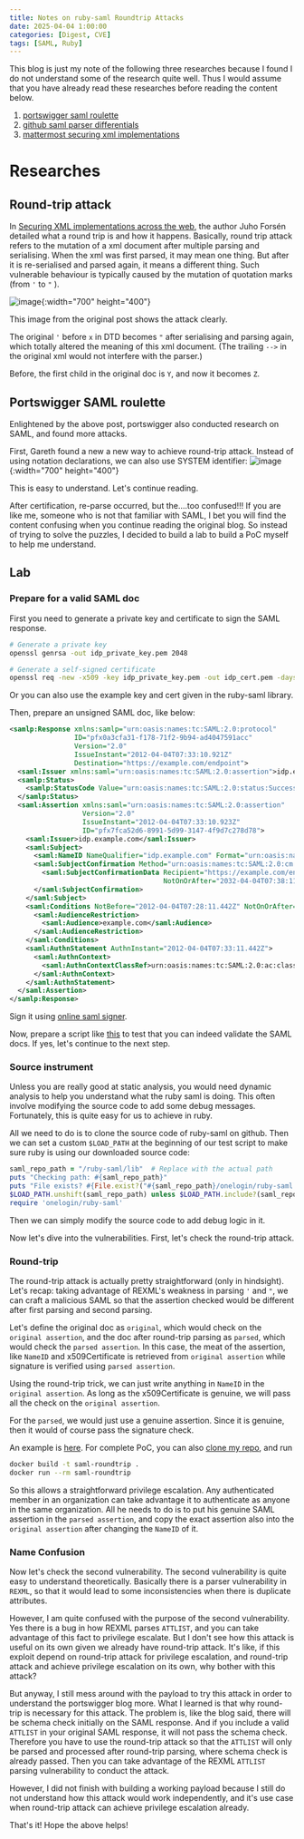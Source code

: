 ```yaml
---
title: Notes on ruby-saml Roundtrip Attacks
date: 2025-04-04 1:00:00
categories: [Digest, CVE]
tags: [SAML, Ruby]
---
```


This blog is just my note of the following three researches because I found I do not understand some of the research quite well. Thus I would assume that you have already read these researches before reading the content below.
1. [portswigger saml roulette](https://portswigger.net/research/saml-roulette-the-hacker-always-wins)
2. [github saml parser differentials](https://github.blog/security/sign-in-as-anyone-bypassing-saml-sso-authentication-with-parser-differentials/)
3. [mattermost securing xml implementations](https://mattermost.com/blog/securing-xml-implementations-across-the-web/)

# Researches

## Round-trip attack
In [Securing XML implementations across the web](https://mattermost.com/blog/securing-xml-implementations-across-the-web/), the author Juho Forsén detailed what a round trip is and how it happens. Basically, round trip attack refers to the mutation of a xml document after multiple parsing and serialising. When the xml was first parsed, it may mean one thing. But after it is re-serialised and parsed again, it means a different thing. Such vulnerable behaviour is typically caused by the mutation of quotation marks (from `'` to `"` ).

![image](/assets/images/roundtrip_1.png){:width="700" height="400"}

This image from the original post shows the attack clearly.

The original `'` before `x` in DTD becomes `"` after serialising and parsing again, which totally altered the meaning of this xml document. (The trailing `-->` in the original xml would not interfere with the parser.)

Before, the first child in the original doc is `Y`, and now it becomes `Z`.

## Portswigger SAML roulette

Enlightened by the above post, portswigger also conducted research on SAML, and found more attacks.

First, Gareth found a new a new way to achieve round-trip attack. Instead of using notation declarations, we can also use SYSTEM identifier:
![image](/assets/images/roundtrip_2.png){:width="700" height="400"}

This is easy to understand. Let's continue reading.

After certification, re-parse occurred, but the....too confused!!! If you are like me, someone who is not that familiar with SAML, I bet you will find the content confusing when you continue reading the original blog. So instead of trying to solve the puzzles, I decided to build a lab to build a PoC myself to help me understand.


## Lab

### Prepare for a valid SAML doc

First you need to generate a private key and certificate to sign the SAML response.

```bash
# Generate a private key
openssl genrsa -out idp_private_key.pem 2048

# Generate a self-signed certificate
openssl req -new -x509 -key idp_private_key.pem -out idp_cert.pem -days 365 -subj "/CN=idp.example.com"
```

Or you can also use the example key and cert given in the ruby-saml library.

Then, prepare an unsigned SAML doc, like below:
```xml
<samlp:Response xmlns:samlp="urn:oasis:names:tc:SAML:2.0:protocol" 
                ID="pfx0a3cfa31-f178-71f2-9b94-ad4047591acc" 
                Version="2.0" 
                IssueInstant="2012-04-04T07:33:10.921Z" 
                Destination="https://example.com/endpoint">
  <saml:Issuer xmlns:saml="urn:oasis:names:tc:SAML:2.0:assertion">idp.example.com</saml:Issuer>
  <samlp:Status>
    <samlp:StatusCode Value="urn:oasis:names:tc:SAML:2.0:status:Success"/>
  </samlp:Status>
  <saml:Assertion xmlns:saml="urn:oasis:names:tc:SAML:2.0:assertion" 
                  Version="2.0" 
                  IssueInstant="2012-04-04T07:33:10.923Z" 
                  ID="pfx7fca52d6-8991-5d99-3147-4f9d7c278d78">
    <saml:Issuer>idp.example.com</saml:Issuer>
    <saml:Subject>
      <saml:NameID NameQualifier="idp.example.com" Format="urn:oasis:names:tc:SAML:1.1:nameid-format:emailAddress">someone@example.org</saml:NameID>
      <saml:SubjectConfirmation Method="urn:oasis:names:tc:SAML:2.0:cm:bearer">
        <saml:SubjectConfirmationData Recipient="https://example.com/endpoint" 
                                      NotOnOrAfter="2032-04-04T07:38:11.442Z"/>
      </saml:SubjectConfirmation>
    </saml:Subject>
    <saml:Conditions NotBefore="2012-04-04T07:28:11.442Z" NotOnOrAfter="2032-04-04T07:38:11.442Z">
      <saml:AudienceRestriction>
        <saml:Audience>example.com</saml:Audience>
      </saml:AudienceRestriction>
    </saml:Conditions>
    <saml:AuthnStatement AuthnInstant="2012-04-04T07:33:11.442Z">
      <saml:AuthnContext>
        <saml:AuthnContextClassRef>urn:oasis:names:tc:SAML:2.0:ac:classes:PasswordProtectedTransport</saml:AuthnContextClassRef>
      </saml:AuthnContext>
    </saml:AuthnStatement>
  </saml:Assertion>
</samlp:Response>
```

Sign it using [online saml signer](https://www.samltool.com/sign_response.php). 

Now, prepare a script like [this](https://github.com/Lormars/ruby_saml_roundtrip/blob/main/test.rb) to test that you can indeed validate the SAML docs. If yes, let's continue to the next step.

### Source instrument

Unless you are really good at static analysis, you would need dynamic analysis to help you understand what the ruby saml is doing. This often involve modifying the source code to add some debug messages. Fortunately, this is quite easy for us to achieve in ruby.

All we need to do is to clone the source code of ruby-saml on github. Then we can set a custom `$LOAD_PATH` at the beginning of our test script to make sure ruby is using our downloaded source code:
```ruby
saml_repo_path = "/ruby-saml/lib"  # Replace with the actual path
puts "Checking path: #{saml_repo_path}"
puts "File exists? #{File.exist?("#{saml_repo_path}/onelogin/ruby-saml.rb")}"
$LOAD_PATH.unshift(saml_repo_path) unless $LOAD_PATH.include?(saml_repo_path)
require 'onelogin/ruby-saml'
```

Then we can simply modify the source code to add debug logic in it.


Now let's dive into the vulnerabilities. First, let's check the round-trip attack.

### Round-trip

The round-trip attack is actually pretty straightforward (only in hindsight). Let's recap: taking advantage of REXML's weakness in parsing `'` and `"`, we can craft a malicious SAML so that the assertion checked would be different after first parsing and second parsing.

Let's define the original doc as `original`, which would check on the `original assertion`, and the doc after round-trip parsing as `parsed`, which would check the `parsed assertion`. In this case, the meat of the assertion, like `NameID` and x509Certificate is retrieved from `original assertion` while signature is verified using `parsed assertion`.

Using the round-trip trick, we can just write anything in `NameID` in the `original assertion`. As long as the x509Certificate is genuine, we will pass all the check on the `original assertion`.

For the `parsed`, we would just use a genuine assertion. Since it is genuine, then it would of course pass the signature check.

An example is [here](https://github.com/Lormars/ruby_saml_roundtrip/blob/main/saml_response_roundtrip.xml). For complete PoC, you can also [clone my repo](https://github.com/Lormars/ruby_saml_roundtrip), and run
```bash
docker build -t saml-roundtrip .
docker run --rm saml-roundtrip
```

So this allows a straightforward privilege escalation. Any authenticated member in an organization can take advantage it to authenticate as anyone in the same organization. All he needs to do is to put his genuine SAML assertion in the `parsed assertion`, and copy the exact assertion also into the `original assertion` after changing the `NameID` of it. 

### Name Confusion

Now let's check the second vulnerability. The second vulnerability is quite easy to understand theoretically. Basically there is a parser vulnerability in `REXML`, so that it would lead to some inconsistencies when there is duplicate attributes.

However, I am quite confused with the purpose of the second vulnerability. Yes there is a bug in how REXML parses `ATTLIST`, and you can take advantage of this fact to privilege escalate. But I don't see how this attack is useful on its own given we already have round-trip attack. It's like, if this exploit depend on round-trip attack for privilege escalation, and round-trip attack and achieve privilege escalation on its own, why bother with this attack?

But anyway, I still mess around with the payload to try this attack in order to understand the portswigger blog more. What I learned is that why round-trip is necessary for this attack. The problem is, like the blog said, there will be schema check initially on the SAML response. And if you include a valid `ATTLIST` in your original SAML response, it will not pass the schema check. Therefore you have to use the round-trip attack so that the `ATTLIST` will only be parsed and processed after round-trip parsing, where schema check is already passed. Then you can take advantage of the REXML `ATTLIST` parsing vulnerability to conduct the attack.

However, I did not finish with building a working payload because I still do not understand how this attack would work independently, and it's use case when round-trip attack can achieve privilege escalation already.

That's it! Hope the above helps!
